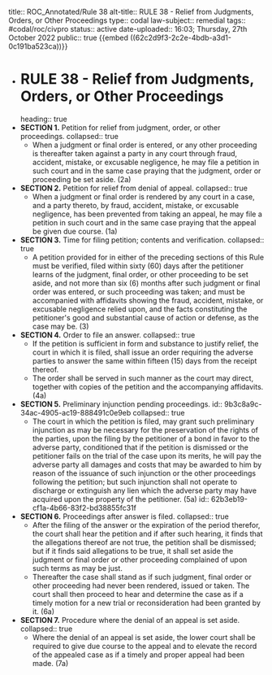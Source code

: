 title:: ROC_Annotated/Rule 38
alt-title:: RULE 38 - Relief from Judgments, Orders, or Other Proceedings
type:: codal
law-subject:: remedial
tags:: #codal/roc/civpro
status:: active
date-uploaded:: 16:03; Thursday, 27th October 2022
public:: true
{{embed ((62c2d9f3-2c2e-4bdb-a3d1-0c191ba523ca))}}
- # RULE 38 - Relief from Judgments, Orders, or Other Proceedings
  heading:: true
- **SECTION 1.** Petition for relief from judgment, order, or other proceedings.
  collapsed:: true
	- When a judgment or final order is entered, or any other proceeding is thereafter taken against a party in any court through fraud, accident, mistake, or excusable negligence, he may file a petition in such court and in the same case praying that the judgment, order or proceeding be set aside. (2a)
- **SECTION 2.** Petition for relief from denial of appeal.
  collapsed:: true
	- When a judgment or final order is rendered by any court in a case, and a party thereto, by fraud, accident, mistake, or excusable negligence, has been prevented from taking an appeal, he may file a petition in such court and in the same case praying that the appeal be given due course. (1a)
- **SECTION 3.** Time for filing petition; contents and verification.
  collapsed:: true
	- A petition provided for in either of the preceding sections of this Rule must be verified, filed within sixty (60) days after the petitioner learns of the judgment, final order, or other proceeding to be set aside, and not more than six (6) months after such judgment or final order was entered, or such proceeding was taken; and must be accompanied with affidavits showing the fraud, accident, mistake, or excusable negligence relied upon, and the facts constituting the petitioner's good and substantial cause of action or defense, as the case may be. (3)
- **SECTION 4.** Order to file an answer.
  collapsed:: true
	- If the petition is sufficient in form and substance to justify relief, the court in which it is filed, shall issue an order requiring the adverse parties to answer the same within fifteen (15) days from the receipt thereof.
	- The order shall be served in such manner as the court may direct, together with copies of the petition and the accompanying affidavits. (4a)
- **SECTION 5.** Preliminary injunction pending proceedings.
  id:: 9b3c8a9c-34ac-4905-ac19-888491c0e9eb
  collapsed:: true
	- The court in which the petition is filed, may grant such preliminary injunction as may be necessary for the preservation of the rights of the parties, upon the filing by the petitioner of a bond in favor to the adverse party, conditioned that if the petition is dismissed or the petitioner fails on the trial of the case upon its merits, he will pay the adverse party all damages and costs that may be awarded to him by reason of the issuance of such injunction or the other proceedings following the petition; but such injunction shall not operate to discharge or extinguish any lien which the adverse party may have acquired upon the property of the petitioner. (5a)
	  id:: 62b3eb19-cf1a-4b66-83f2-bd38855fc31f
- **SECTION 6.** Proceedings after answer is filed.
  collapsed:: true
	- After the filing of the answer or the expiration of the period therefor, the court shall hear the petition and if after such hearing, it finds that the allegations thereof are not true, the petition shall be dismissed; but if it finds said allegations to be true, it shall set aside the judgment or final order or other proceeding complained of upon such terms as may be just.
	- Thereafter the case shall stand as if such judgment, final order or other proceeding had never been rendered, issued or taken. The court shall then proceed to hear and determine the case as if a timely motion for a new trial or reconsideration had been granted by it. (6a)
- **SECTION 7.** Procedure where the denial of an appeal is set aside.
  collapsed:: true
	- Where the denial of an appeal is set aside, the lower court shall be required to give due course to the appeal and to elevate the record of the appealed case as if a timely and proper appeal had been made. (7a)
